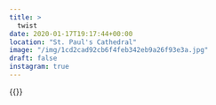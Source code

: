 ```yaml
---
title: >
  twist
date: 2020-01-17T19:17:44+00:00
location: "St. Paul's Cathedral"
image: "/img/1cd2cad92cb6f4feb342eb9a26f93e3a.jpg"
draft: false
instagram: true
---
```


{{<photo src="/img/1cd2cad92cb6f4feb342eb9a26f93e3a.jpg">}}

